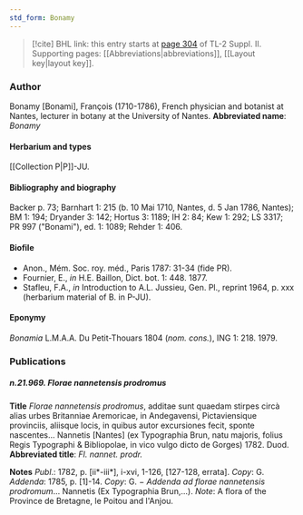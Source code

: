 ```yaml
---
std_form: Bonamy
---
```


> [!cite] BHL link: this entry starts at [page 304](https://www.biodiversitylibrary.org/page/33265501) of TL-2 Suppl. II.
> Supporting pages: [[Abbreviations|abbreviations]], [[Layout key|layout key]].

### Author

Bonamy \[Bonami\], François (1710-1786), French physician and botanist at Nantes, lecturer in botany at the University of Nantes. 
**Abbreviated name**: *Bonamy*

#### Herbarium and types

[[Collection P|P]]-JU.

#### Bibliography and biography

Backer p. 73; Barnhart 1: 215 (b. 10 Mai 1710, Nantes, d. 5 Jan 1786, Nantes); BM 1: 194; Dryander 3: 142; Hortus 3: 1189; IH 2: 84; Kew 1: 292; LS 3317; PR 997 ("Bonami"), ed. 1: 1089; Rehder 1: 406.

#### Biofile

- Anon., Mém. Soc. roy. méd., Paris 1787: 31-34 (fide PR).
- Fournier, E., *in* H.E. Baillon, Dict. bot. 1: 448. 1877.
- Stafleu, F.A., *in* Introduction to A.L. Jussieu, Gen. Pl., reprint 1964, p. xxx (herbarium material of B. in P-JU).

#### Eponymy

*Bonamia* L.M.A.A. Du Petit-Thouars 1804 (*nom. cons.*), ING 1: 218. 1979.

### Publications

##### n.21.969. Florae nannetensis prodromus

**Title**
*Florae nannetensis prodromus*, additae sunt quaedam stirpes circà alias urbes Britanniae Aremoricae, in Andegavensi, Pictaviensique provinciis, aliisque locis, in quibus autor excursiones fecit, sponte nascentes... Nannetis \[Nantes\] (ex Typographia Brun, natu majoris, folius Regis Typographi & Bibliopolae, in vico vulgo dicto de Gorges) 1782. Duod.
**Abbreviated title**: *Fl. nannet. prodr.*

**Notes**
*Publ*.: 1782, p. \[ii\*-iii\*\], i-xvi, 1-126, \[127-128, errata\]. *Copy*: G.
*Addenda*: 1785, p. \[1\]-14. *Copy*: G. − *Addenda ad florae nannetensis prodromum*... Nannetis (Ex Typographia Brun,...).
*Note*: A flora of the Province de Bretagne, le Poitou and l'Anjou.


